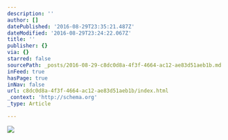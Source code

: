 ```yaml
---
description: ''
author: []
datePublished: '2016-08-29T23:35:21.487Z'
dateModified: '2016-08-29T23:24:22.067Z'
title: ''
publisher: {}
via: {}
starred: false
sourcePath: _posts/2016-08-29-c8dc0d8a-4f3f-4664-ac12-ae83d51aeb1b.md
inFeed: true
hasPage: true
inNav: false
url: c8dc0d8a-4f3f-4664-ac12-ae83d51aeb1b/index.html
_context: 'http://schema.org'
_type: Article

---
```

![](https://the-grid-user-content.s3-us-west-2.amazonaws.com/c8453c0d-61f6-4ae5-b041-bf9c539a729f.jpg)
